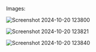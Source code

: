 Images:

![Screenshot 2024-10-20 123800](https://github.com/user-attachments/assets/610217ef-0087-4fd4-9943-e9ed19cdc185)

![Screenshot 2024-10-20 123821](https://github.com/user-attachments/assets/e0e7b55e-dbc0-440b-86d5-9cd1f9aa1e72)

![Screenshot 2024-10-20 123840](https://github.com/user-attachments/assets/0beb6d7f-a5ce-4ccb-8953-58bd04514835)

